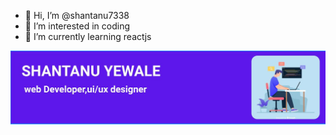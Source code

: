 - 👋 Hi, I’m @shantanu7338
- 👀 I’m interested in coding
- 🌱 I’m currently learning reactjs
<img src="https://github.com/shantanu7338/profile/blob/main/git.JPG?raw=true" />
<!---
shantanu7338/shantanu7338 is a ✨ special ✨ repository because its `README.md` (this file) appears on your GitHub profile.
You can click the Preview link to take a look at your changes.
--->
